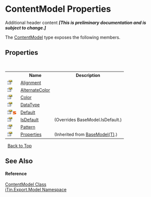 # ContentModel Properties
Additional header content _**\[This is preliminary documentation and is subject to change.\]**_

The <a href="181a21a1-8a68-a21c-90a4-a1fcca152ec1">ContentModel</a> type exposes the following members.


## Properties
&nbsp;<table><tr><th></th><th>Name</th><th>Description</th></tr><tr><td>![Public property](media/pubproperty.gif "Public property")</td><td><a href="d8c9f95f-b834-cdee-2ff4-b6283b62026b">Alignment</a></td><td /></tr><tr><td>![Public property](media/pubproperty.gif "Public property")</td><td><a href="b4e35a99-480a-81df-826f-a62d35e49f01">AlternateColor</a></td><td /></tr><tr><td>![Public property](media/pubproperty.gif "Public property")</td><td><a href="adc53377-6750-56f7-3226-d7b4c4b198be">Color</a></td><td /></tr><tr><td>![Public property](media/pubproperty.gif "Public property")</td><td><a href="b8ee97bc-60e3-f96b-5962-451609e212db">DataType</a></td><td /></tr><tr><td>![Public property](media/pubproperty.gif "Public property")![Static member](media/static.gif "Static member")</td><td><a href="f91df2d4-099e-46d2-b920-ba620680c32d">Default</a></td><td /></tr><tr><td>![Public property](media/pubproperty.gif "Public property")</td><td><a href="e9e5ec7c-54c7-7190-e09c-db9497c075f4">IsDefault</a></td><td> (Overrides BaseModel.IsDefault.)</td></tr><tr><td>![Public property](media/pubproperty.gif "Public property")</td><td><a href="9dfe4b80-8a80-f71b-3753-7314ce21ad28">Pattern</a></td><td /></tr><tr><td>![Public property](media/pubproperty.gif "Public property")</td><td><a href="7e88785e-5670-4515-defa-d3f60ae16111">Properties</a></td><td> (Inherited from <a href="6632f561-4175-f1f2-939c-ac8b10159529">BaseModel(T)</a>.)</td></tr></table>&nbsp;
<a href="#contentmodel-properties">Back to Top</a>

## See Also


#### Reference
<a href="181a21a1-8a68-a21c-90a4-a1fcca152ec1">ContentModel Class</a><br /><a href="ef57ffcc-e95e-b212-5a46-9aa6f5a3511f">iTin.Export.Model Namespace</a><br />